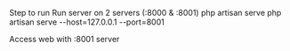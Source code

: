 Step to run
Run server on 2 servers (:8000 & :8001) php artisan serve php artisan serve --host=127.0.0.1 --port=8001

Access web with :8001 server
